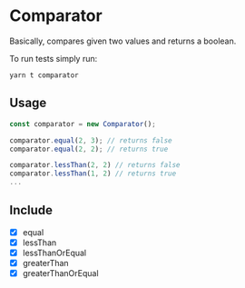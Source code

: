 # Comparator

Basically, compares given two values and returns a boolean.

To run tests simply run:

```
yarn t comparator
```

## Usage
```js
const comparator = new Comparator();

comparator.equal(2, 3); // returns false
comparator.equal(2, 2); // returns true

comparator.lessThan(2, 2) // returns false
comparator.lessThan(1, 2) // returns true
...

```

## Include

- [x] equal
- [x] lessThan
- [x] lessThanOrEqual
- [x] greaterThan
- [x] greaterThanOrEqual
